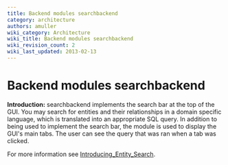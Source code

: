 ```yaml
---
title: Backend modules searchbackend
category: architecture
authors: amuller
wiki_category: Architecture
wiki_title: Backend modules searchbackend
wiki_revision_count: 2
wiki_last_updated: 2013-02-13
---
```


# Backend modules searchbackend

**Introduction:** searchbackend implements the search bar at the top of the GUI. You may search for entities and their relationships in a domain specific language, which is translated into an appropriate SQL query. In addition to being used to implement the search bar, the module is used to display the GUI's main tabs. The user can see the query that was ran when a tab was clicked.

For more information see [Introducing_Entity_Search](Development/Introducing_Entity_Search).
